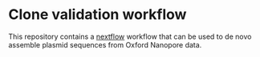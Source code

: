 # Clone validation workflow

This repository contains a [nextflow](https://www.nextflow.io/) workflow
that can be used to de novo assemble plasmid sequences from Oxford Nanopore data.

